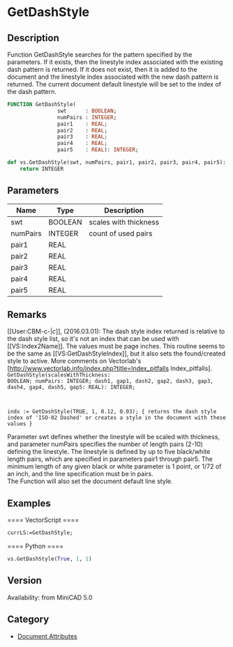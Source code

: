 # GetDashStyle

## Description
Function GetDashStyle searches for the pattern specified by the parameters. If it exists, then the linestyle index associated with the existing dash pattern is returned. If it does not exist, then it is added to the document and the linestyle index associated with the new dash pattern is returned. The current document default linestyle will be set to the index of the dash pattern.

```pascal
FUNCTION GetDashStyle(
				swt      : BOOLEAN;
				numPairs : INTEGER;
				pair1    : REAL;
				pair2    : REAL;
				pair3    : REAL;
				pair4    : REAL;
				pair5    : REAL): INTEGER;
```

```python
def vs.GetDashStyle(swt, numPairs, pair1, pair2, pair3, pair4, pair5):
    return INTEGER
```

## Parameters
|Name|Type|Description|
|---|---|---|
|swt|BOOLEAN|scales with thickness|
|numPairs|INTEGER|count of used pairs|
|pair1|REAL|   |
|pair2|REAL|   |
|pair3|REAL|   |
|pair4|REAL|   |
|pair5|REAL|   |

## Remarks
[[User:CBM-c-|_c_]], (2016.03.01):  The dash style index returned is relative to the dash style list, so it's not an index that can be used with [[VS:Index2Name]]. The values must be page inches. This routine seems to be the same as [[VS:GetDashStyleIndex]], but it also sets the found/created style to active. More comments on Vectorlab's [http://www.vectorlab.info/index.php?title=Index_pitfalls Index_pitfalls].
<code lang="vs">
GetDashStyle(scalesWithThickness: BOOLEAN; numPairs: INTEGER; dash1, gap1, dash2, gap2, dash3, gap3, dash4, gap4, dash5, gap5: REAL): INTEGER; 

indx := GetDashStyle(TRUE, 1, 0.12, 0.03); 
{ returns the dash style index of 'ISO-02 Dashed' or creates a style in the document with these values }
</code>

Parameter swt defines whether the linestyle will be scaled with thickness, and parameter numPairs specifies the number of length pairs (2-10) defining the linestyle. 
The linestyle is defined by up to five black/white length pairs, which are specified in parameters pair1 through pair5. The minimum length of any given black or white parameter is 1 point, or 1/72 of an inch, and the line specification must be in pairs.  
The Function will also set the document default line style.

## Examples
==== VectorScript ====
```pascal
currLS:=GetDashStyle;
```
==== Python ====
```python
vs.GetDashStyle(True, 1, 1)
```

## Version
Availability: from MiniCAD 5.0

## Category
* [Document Attributes](../Categories/Document%20Attributes.md)
